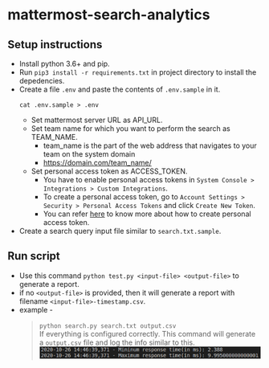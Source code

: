 # mattermost-search-analytics

## Setup instructions
* Install python 3.6+ and pip.
* Run `pip3 install -r requirements.txt` in project directory to install the depedencies.
* Create a file `.env` and paste the contents of `.env.sample` in it.
    ```
    cat .env.sample > .env
    ```
    * Set mattermost server URL as API_URL. 
    * Set team name for which you want to perform the search as TEAM_NAME.
        * team_name is the part of the web address that navigates to your team on the system domain
        * https://domain.com/team_name/  
    * Set personal access token as ACCESS_TOKEN.
        * You have to enable personal access tokens in `System Console > Integrations > Custom Integrations`.
        * To create a personal access token, go to `Account Settings > Security > Personal Access Tokens` and click `Create New Token`.
        * You can refer [here](https://docs.mattermost.com/developer/personal-access-tokens.html#personal-access-tokens) to know more about how to create personal access token.
* Create a search query input file similar to `search.txt.sample`. 

## Run script
   * Use this command `python test.py <input-file> <output-file>` to generate a report.
   * if no `<output-file>` is provided, then it will generate a report with filename `<input-file>-timestamp.csv`.
   * example -<br> 
       > `python search.py search.txt output.csv
        `<br>
        If everything is configured correctly. This command will generate a `output.csv` file and log the info similar to this.<br>
        ![alt-text](docs/images/img.png)
        >
